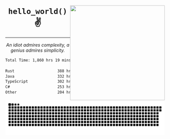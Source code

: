 <div text-align="center">
    <img src="https://i.imgur.com/h1q15Kt.gife" align="right" width="299" height="299">
    <h1 align="center"><code>hello_world()</code> ✌️</h1>
    <hr>
    <p align="center"><i>An idiot admires complexity, a genius admires simplicity.</i></p>
</div>

<!--START_SECTION:waka-->

```txt
Total Time: 1,860 hrs 19 mins

Rust                   388 hrs 29 mins ████▓░░░░░░░░░░░░░░░░░░░░   18.82 %
Java                   332 hrs 16 mins ████░░░░░░░░░░░░░░░░░░░░░   16.09 %
TypeScript             302 hrs 59 mins ███▓░░░░░░░░░░░░░░░░░░░░░   14.68 %
C#                     253 hrs 12 mins ███░░░░░░░░░░░░░░░░░░░░░░   12.26 %
Other                  204 hrs 13 mins ██▒░░░░░░░░░░░░░░░░░░░░░░   09.89 %
```

<!--END_SECTION:waka-->

<picture>
  <source media="(prefers-color-scheme: dark)" srcset="https://raw.githubusercontent.com/Somfic/Somfic/main/github-contribution-grid-snake-dark.svg">
  <source media="(prefers-color-scheme: light)" srcset="https://raw.githubusercontent.com/Somfic/Somfic/main/github-contribution-grid-snake.svg">
  <img alt="github contribution grid snake animation" src="https://raw.githubusercontent.com/Somfic/Somfic/main/github-contribution-grid-snake.svg">
</picture>
